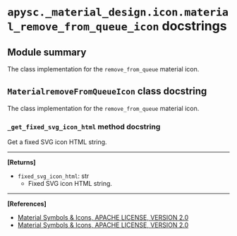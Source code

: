 # `apysc._material_design.icon.material_remove_from_queue_icon` docstrings

## Module summary

The class implementation for the `remove_from_queue` material icon.

## `MaterialremoveFromQueueIcon` class docstring

The class implementation for the `remove_from_queue` material icon.

### `_get_fixed_svg_icon_html` method docstring

Get a fixed SVG icon HTML string.<hr>

**[Returns]**

- `fixed_svg_icon_html`: str
  - Fixed SVG icon HTML string.

<hr>

**[References]**

- [Material Symbols & Icons, APACHE LICENSE, VERSION 2.0](https://fonts.google.com/icons?icon.size=24&icon.color=%23e8eaed)
- [Material Symbols & Icons, APACHE LICENSE, VERSION 2.0](https://www.apache.org/licenses/LICENSE-2.0.html)